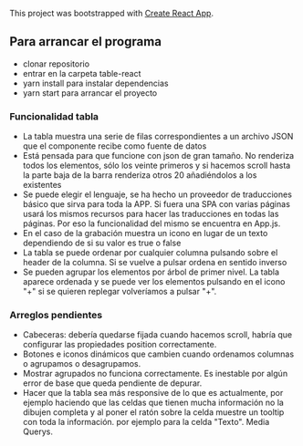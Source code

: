This project was bootstrapped with [Create React App](https://github.com/facebook/create-react-app).

## Para arrancar el programa

* clonar repositorio
* entrar en la carpeta table-react
* yarn install para instalar dependencias
* yarn start para arrancar el proyecto


### Funcionalidad tabla

* La tabla muestra una serie de filas correspondientes a un archivo JSON que el componente recibe como fuente de datos
* Está pensada para que funcione con json de gran tamaño. No renderiza todos los elementos, sólo los veinte primeros y si hacemos scroll hasta la parte baja de la barra renderiza otros 20 añadiéndolos a los existentes
* Se puede elegir el lenguaje, se ha hecho un proveedor de traducciones básico que sirva para toda la APP. Si fuera una SPA con varias páginas usará los mismos recursos para hacer las traducciones en todas las páginas. Por eso la funcionalidad del mismo se encuentra en App.js.
* En el caso de la grabación muestra un icono en lugar de un texto dependiendo de si su valor es true o false
* La tabla se puede ordenar por cualquier columna pulsando sobre el header de la columna. Si se vuelve a pulsar ordena en sentido inverso
* Se pueden agrupar los elementos por árbol de primer nivel. La tabla aparece ordenada y se puede ver los elementos pulsando en el icono "+" si se quieren replegar volveríamos  a pulsar "+".

### Arreglos pendientes
* Cabeceras: debería quedarse fijada cuando hacemos scroll, habría que configurar las propiedades position correctamente.
* Botones e iconos dinámicos que cambien cuando ordenamos columnas o agrupamos o desagrupamos.
* Mostrar agrupados no funciona correctamente. Es inestable por algún error de base que queda pendiente de depurar.
* Hacer que la tabla sea más responsive de lo que es actualmente, por ejemplo haciendo que las celdas que tienen mucha información no la dibujen completa y al poner el ratón sobre la celda muestre un tooltip con toda la información. por ejemplo para la celda "Texto". Media Querys.